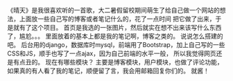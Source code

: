《晴天》是我很喜欢听的一首歌，大二暑假留校期间萌生了给自己做一个网站的想法，上面放一些自己写的博客或者笔记什么的，花了一点时间
把它做了出来，于是就有了这个项目。
首页是我选的一张图片，然后就实在想不出来该写什么东西了，尴尬。。。
里面放着的基本上都是我的笔记啊，博客之类的。
说说怎么搭建的吧。
后台用的django，数据库时mysql，前端用了Bootstrap，加上自己写的一些CSS和JS，顺手也写了一点ajax，因为自己前端的水平一般，
所以我觉得网页还是有点丑的。
现在有哪些模块？
主要是博客模块，用户模块，也做了评论功能，如果真的有人看了我的笔记，顺便留了言，我会用邮箱回复你们的。
就酱！
